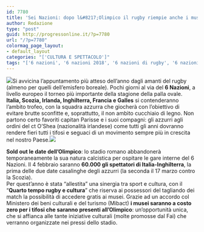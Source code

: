 ```yaml
---
id: 7780
title: 'Sei Nazioni: dopo l&#8217;Olimpico il rugby riempie anche i musei'
author: Redazione
type: "post"
guid: http://progressonline.it/?p=7780
url: "/?p=7780"
colormag_page_layout:
- default_layout
categories: "['CULTURA E SPETTACOLO']"
tags: "['6 nazioni', '6 nazioni 2018', '6 nazioni di rugby', '6 nazioni musei', 'italia 6 nazioni', 'quarto tempo rugby e cultura', 'rugby']"
---
```


![](https://progressonline.it/wp-content/uploads/2018/01/parisse-300x165.jpg)Si avvicina l’appuntamento più atteso dell’anno dagli amanti del rugby (almeno per quelli dell’emisfero boreale). Pochi giorni al via del **6 Nazioni**, a livello europeo il torneo più importante della stagione della palla ovale. **Italia, Scozia, Irlanda, Inghilterra, Francia e Galles** si contenderanno l’ambito trofeo, con la squadra azzurra che giocherà con l’obiettivo di evitare brutte sconfitte e, soprattutto, il non ambìto cucchiaio di legno. Non partono certo favoriti capitan Parisse e i suoi compagni: gli azzurri agli ordini del ct O’Shea (nazionalità irlandese) come tutti gli anni dovranno rendere fieri tutti i tifosi e seguaci di un movimento sempre più in crescita nel nostro Paese.![](https://progressonline.it/wp-content/uploads/2018/01/1486725196517_LOCANDINA-300x192.jpg)

**Sold out le date dell’Olimpico**: lo stadio romano abbandonerà temporaneamente la sua natura calcistica per ospitare le gare interne del 6 Nazioni. Il 4 febbraio saranno **60.000 gli spettatori di Italia-Inghilterra**, la prima delle due date casalinghe degli azzurri (la seconda il 17 marzo contro la Scozia).  
Per quest’anno è stata “allestita” una sinergia tra sport e cultura, con il “**Quarto tempo rugby e cultura**” che riserva ai possessori del tagliando dei match la possibilità di accedere gratis ai musei. Grazie ad un accordo col Ministero dei beni culturali e del turismo (Mibact) **i musei saranno a costo zero per i tifosi che saranno presenti all’Olimpico**: un’opportunità unica, che si affianca alle tante iniziative culturali (molte promosse dal Fai) che verranno organizzate nei pressi dello stadio.